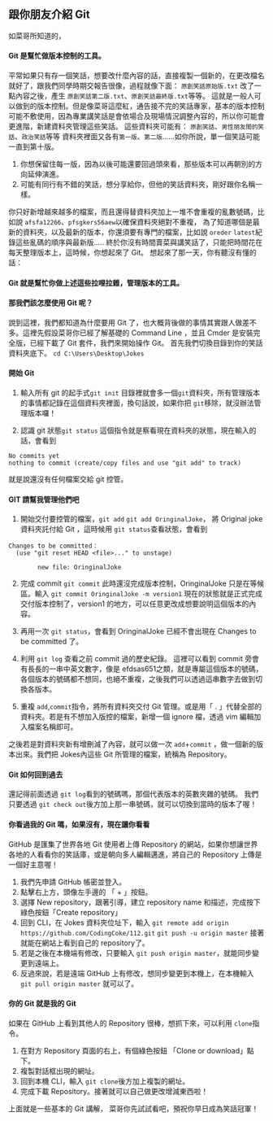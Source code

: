 ﻿## 跟你朋友介紹 Git

如菜哥所知道的，
#### Git 是幫忙做版本控制的工具。
平常如果只有存一個笑話，想要改什麼內容的話，直接複製一個新的，在更改檔名就好了，跟我們同學時期交報告很像，過程就像下面：
`原創笑話原始版.txt`
改了一點內容之後，產生
`原創笑話第二版.txt`、`原創笑話最終版.txt`等等。
這就是一般人可以做到的版本控制。但是像菜哥這麼紅，通告接不完的笑話專家，基本的版本控制可能不敷使用，因為專業講笑話是會依場合及現場情況調整內容的，所以你可能會更進階，新建資料夾管理這些笑話。
這些資料夾可能有：
`原創笑話`、`男性朋友間的笑話`、`政治笑話`等等
資料夾裡面又各有`第一版`、`第二版`......如你所說，單一個笑話可能一直到第十版。
1. 你想保留住每一版，因為以後可能還要回過頭來看，那些版本可以再朝別的方向延伸演進。
2. 可能有同行有不錯的笑話，想分享給你，但他的笑話資料夾，剛好跟你名稱一樣。

你只好新增越來越多的檔案，而且還得替資料夾加上一堆不會重複的亂數號碼，比如說
`afsfa12266`、`pfsgkers56aew`以確保資料夾絕對不重複，
為了知道哪個是最新的資料夾，以及最新的版本，你還須要有專門的檔案，比如說 `oreder` `latest`紀錄這些亂碼的順序與最新版.....
終於你沒有時間賣菜與講笑話了，只能把時間花在每天整理版本上，這時候，你想起來了 Git。
想起來了那一天，你有聽沒有懂的話：
#### Git 就是幫忙你做上述這些拉哩拉雜，管理版本的工具。

#### 那我們該怎麼使用 Git 呢？
說到這裡，我們都知道為什麼要用 Git 了，也大概背後做的事情其實跟人做差不多。這裡先假設菜哥你已經了解基礎的 Command Line ，並且 Cmder 是安裝完全版，已經下載了 Git 套件，我們來開始操作 Git。
首先我們切換目錄到你的笑話資料夾底下。
`cd C:\Users\Desktop\Jokes`
#### 開始 Git

1. 輸入所有 git 的起手式`git init`
目錄裡就會多一個` git `資料夾，所有管理版本的事情都記錄在這個資料夾裡面，換句話說，如果你把 ` git `移除，就沒辦法管理版本囉！

2. 認識 git 狀態`git status`
這個指令就是察看現在資料夾的狀態，現在輸入的話，會看到
```
No commits yet
nothing to commit (create/copy files and use "git add" to track)
```
就是說還沒有任何檔案交給 git 控管。

#### GIT 請幫我管理他們吧
1. 開始交付要控管的檔案，`git add`
`git add OringinalJoke`，
將 Original joke 資料夾託付給 Git ，這時候用 `git status`查看狀態，會看到
```
Changes to be committed：
  (use "git reset HEAD <file>..." to unstage)

        new file: OringinalJoke
```
2. 完成 commit `git commit`
此時還沒完成版本控制，OringinalJoke 只是在等候區。輸入
`git commit OringinalJoke -m version1`
現在的狀態就是正式完成交付版本控制了，version1 的地方，可以任意更改成想要說明這個版本的內容。

3. 再用一次 `git status`，會看到 OringinalJoke 已經不會出現在 Changes to be committed 了。

4. 利用 `git log` 查看之前 commit 過的歷史紀錄。
這裡可以看到 commit 旁會有長長的一串中英文數字，像是 efdsas651之類，就是專屬這個版本的號碼，各個版本的號碼都不想同，也絕不重複，之後我們可以透過這串數字去做到切換各版本。

5. 重複 `add`,`commit`指令，將所有資料夾交付 Git 管理。或是用「 . 」代替全部的資料夾。若是有不想加入版控的檔案，新增一個 ignore 檔，透過 vim 編輯加入檔案名稱即可。

之後若是對資料夾新有增刪減了內容，就可以做一次 `add`+`commit` ，做一個新的版本出來。我們把 Jokes內這些 Git 所管理的檔案，統稱為 Repository。

#### Git 如何回到過去
還記得前面透過 `git log`看到的號碼嗎，那個代表版本的英數夾雜的號碼。
我們只要透過 `git check out`後方加上那一串號碼，就可以切換到當時的版本了喔！


#### 你看過我的 Git 嗎，如果沒有，現在讓你看看
GitHub 是匯集了世界各地 Git 使用者上傳 Repository 的網站，如果你想讓世界各地的人看看你的笑話庫，或是朝向多人編輯邁進，將自己的 Repository 上傳是一個好主意喔！
1. 我們先申請 GitHub 帳密並登入。
2. 點擊右上方，頭像左手邊的 「 + 」按鈕。
3. 選擇 New  repository，跟著引導，建立 repository name 和描述，完成按下綠色按鈕「Create repository」
4. 回到 CLI，在 Jokes 資料夾位址下，輸入
`git remote add origin https://github.com/CodingCoke/112.git`
`git push -u origin master`
接著就能在網站上看到自己的 repository了。
5. 若是之後在本機端有修改，只要輸入
`git push origin master`，就能同步變更到遠端上。
6. 反過來說，若是遠端 GitHub 上有修改，想同步變更到本機上，在本機輸入
`git pull origin master` 就可以了。

#### 你的 Git 就是我的 Git
如果在 GitHub 上看到其他人的 Repository 很棒，想抓下來，可以利用 `clone`指令。
1. 在對方 Repository 頁面的右上，有個綠色按鈕 「Clone or download」點下。
2. 複製對話框出現的網址。
3. 回到本機 CLI，輸入 `git clone`後方加上複製的網址。
4. 完成下載 Repository。接著就可以自己做更改增減東西啦！

上面就是一些基本的 Git 講解， 菜哥你先試試看吧，預祝你早日成為笑話冠軍！